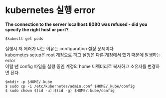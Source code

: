 # kubernetes 실행 error 
**The connection to the server localhost:8080 was refused - did you specify the right host or port?**  

    $kubectl get pods  
  
실행시 저 에러가 나는 이유는 configuration 설정 문제이다.  
kubernetes setup은 root 계정으로 하고 실행은 다른 계정에서 했기 때문에 발생하는 error  
이럴 땐 config 파일을 실행 중인 계정의 home 디렉터리로 복사하고 소유자를 변경하면 된다.  

    $mkdir -p $HOME/.kube  
    $ sudo cp -i /etc/kubernetes/admin.conf $HOME/.kube/config  
    $ sudo chown $(id -u):$(id -g) $HOME/.kube/config  

